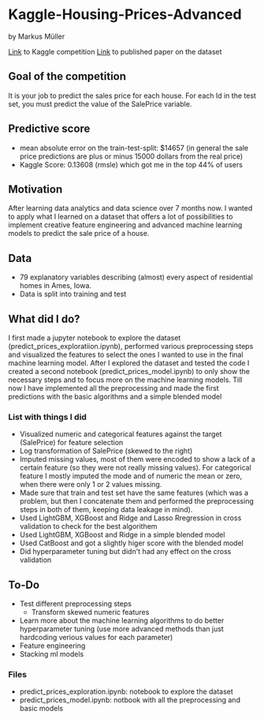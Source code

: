 # Kaggle-Housing-Prices-Advanced
by Markus Müller

<a href='https://www.kaggle.com/c/house-prices-advanced-regression-techniques'>Link</a> to Kaggle competition 
<a href='http://jse.amstat.org/v19n3/decock.pdf'>Link</a> to published paper on the dataset

## Goal of the competition
It is your job to predict the sales price for each house. For each Id in the test set, you must predict the value of the SalePrice variable.

## Predictive score 
- mean absolute error on the train-test-split: $14657 (in general the sale price predictions are plus or minus 15000 dollars from the real price)
- Kaggle Score: 0.13608 (rmsle) which got me in the top 44% of users 

## Motivation
After learning data analytics and data science over 7 months now. I wanted to apply what I learned on a dataset that offers a lot of possibilities to implement creative feature engineering and advanced machine learning models to predict the sale price of a house.

## Data
- 79 explanatory variables describing (almost) every aspect of residential homes in Ames, Iowa.
- Data is split into training and test

## What did I do?
I first made a jupyter notebook to explore the dataset (predict_prices_exploratiion.ipynb), performed various preprocessing steps and visualized the features to select the ones I wanted to use in the final machine learning model. After I explored the dataset and tested the code I created a second notebook (predict_prices_model.ipynb) to only show the necessary steps and to focus more on the machine learning models. Till now I have implemented all the preprocessing and made the first predictions with the basic algorithms and a simple blended model


### List with things I did
- Visualized numeric and categorical features against the target (SalePrice) for feature selection
- Log transformation of SalePrice (skewed to the right)
- Imputed missing values, most of them were encoded to show a lack of a certain feature (so they were not really missing values). For categorical feature I mostly imputed the mode and of numeric the mean or zero, when there were only 1 or 2 values missing.
- Made sure that train and test set have the same features (which was a problem, but then I concatenate them and performed the preprocessing steps in both of them, keeping data leakage in mind).
- Used LightGBM, XGBoost and Ridge and Lasso Rregression in cross validation to check for the best algorithem
- Used LightGBM, XGBoost and Ridge in a simple blended model
- Used CatBoost and got a slightly higer score with the blended model
- Did hyperparameter tuning but didn't had any effect on the cross validation 


## To-Do
- Test different preprocessing steps
  - Transform skewed numeric features
- Learn more about the machine learning algorithms to do better hyperparameter tuning (use more advanced methods than just hardcoding verious values for each parameter)
- Feature engineering
- Stacking ml models


### Files
- predict_prices_exploration.ipynb: notebook to explore the dataset
- predict_prices_model.ipynb: notbook with all the preprocessing and basic models
